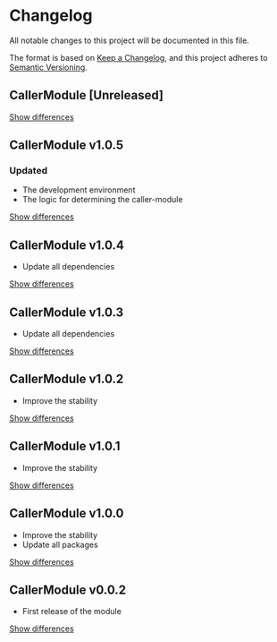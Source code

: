 # Changelog
All notable changes to this project will be documented in this file.

The format is based on [Keep a Changelog](https://keepachangelog.com/en/1.0.0/),
and this project adheres to [Semantic Versioning](https://semver.org/spec/v2.0.0.html).

## CallerModule [Unreleased]

[Show differences](https://github.com/manuth/CallerModule/compare/v1.0.4...v1.0.5)

## CallerModule v1.0.5
### Updated
  - The development environment
  - The logic for determining the caller-module

[Show differences](https://github.com/manuth/CallerModule/compare/v1.0.4...v1.0.5)


## CallerModule v1.0.4
  - Update all dependencies

[Show differences](https://github.com/manuth/CallerModule/compare/v1.0.3...v1.0.4)

## CallerModule v1.0.3
  - Update all dependencies

[Show differences](https://github.com/manuth/CallerModule/compare/v1.0.2...v1.0.3)

## CallerModule v1.0.2
  - Improve the stability

[Show differences](https://github.com/manuth/CallerModule/compare/v1.0.1...v1.0.2)

## CallerModule v1.0.1
  - Improve the stability

[Show differences](https://github.com/manuth/CallerModule/compare/v1.0.0...v1.0.1)

## CallerModule v1.0.0
  - Improve the stability
  - Update all packages

[Show differences](https://github.com/manuth/CallerModule/compare/v0.0.2...v1.0.0)

## CallerModule v0.0.2
  - First release of the module

[Show differences](https://github.com/manuth/CallerModule/compare/ea4b1645e86833c8d4fc8128322cc0d22e1f4897...v0.0.2)
